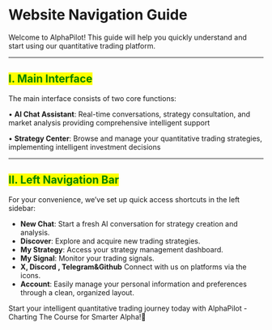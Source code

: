 # Website Navigation Guide

Welcome to AlphaPilot! This guide will help you quickly understand and start using our quantitative trading platform.

***

## <mark style="color:green;">I. Main Interface</mark>

The main interface consists of two core functions:

• **AI Chat Assistant**: Real-time conversations, strategy consultation, and market analysis providing comprehensive intelligent support

• **Strategy Center**: Browse and manage your quantitative trading strategies, implementing intelligent investment decisions

***

## <mark style="color:green;">II. Left Navigation Bar</mark>

For your convenience, we’ve set up quick access shortcuts in the left sidebar:

* **New Chat**: Start a fresh AI conversation for strategy creation and analysis.
* **Discover**: Explore and acquire new trading strategies.
* **My Strategy**: Access your strategy management dashboard.
* **My Signal**: Monitor your trading signals.
* **X, Discord , Telegram\&Github** Connect with us on platforms via the icons.
* **Account**: Easily manage your personal information and preferences through a clean, organized layout.

Start your intelligent quantitative trading journey today with AlphaPilot - Charting The Course for Smarter Alpha!🤖&#x20;





